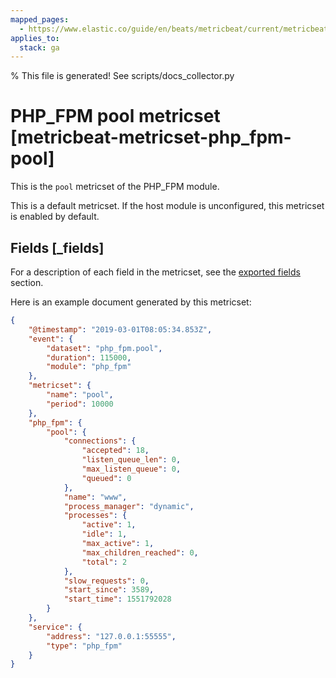 ```yaml
---
mapped_pages:
  - https://www.elastic.co/guide/en/beats/metricbeat/current/metricbeat-metricset-php_fpm-pool.html
applies_to:
  stack: ga
---
```


% This file is generated! See scripts/docs_collector.py

# PHP_FPM pool metricset [metricbeat-metricset-php_fpm-pool]

This is the `pool` metricset of the PHP_FPM module.

This is a default metricset. If the host module is unconfigured, this metricset is enabled by default.

## Fields [_fields]

For a description of each field in the metricset, see the [exported fields](/reference/metricbeat/exported-fields-php_fpm.md) section.

Here is an example document generated by this metricset:

```json
{
    "@timestamp": "2019-03-01T08:05:34.853Z",
    "event": {
        "dataset": "php_fpm.pool",
        "duration": 115000,
        "module": "php_fpm"
    },
    "metricset": {
        "name": "pool",
        "period": 10000
    },
    "php_fpm": {
        "pool": {
            "connections": {
                "accepted": 18,
                "listen_queue_len": 0,
                "max_listen_queue": 0,
                "queued": 0
            },
            "name": "www",
            "process_manager": "dynamic",
            "processes": {
                "active": 1,
                "idle": 1,
                "max_active": 1,
                "max_children_reached": 0,
                "total": 2
            },
            "slow_requests": 0,
            "start_since": 3589,
            "start_time": 1551792028
        }
    },
    "service": {
        "address": "127.0.0.1:55555",
        "type": "php_fpm"
    }
}
```
